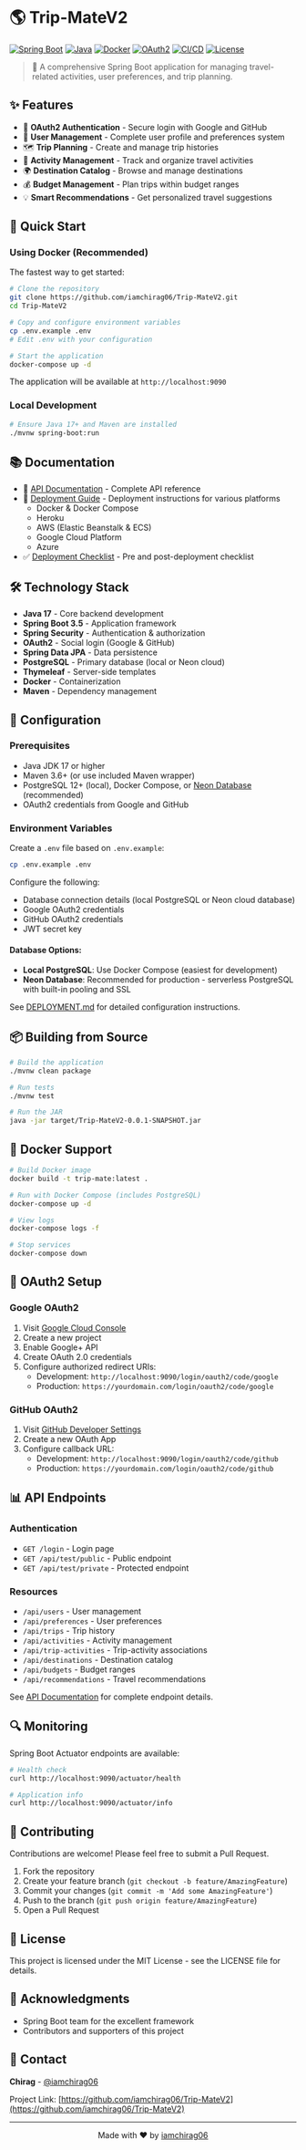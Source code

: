 # 🌎 Trip-MateV2

[![Spring Boot](https://img.shields.io/badge/Spring%20Boot-3.5-brightgreen.svg)](https://spring.io/projects/spring-boot)
[![Java](https://img.shields.io/badge/Java-17-orange.svg)](https://www.java.com)
[![Docker](https://img.shields.io/badge/Docker-Ready-blue.svg)](https://www.docker.com/)
[![OAuth2](https://img.shields.io/badge/OAuth2-Authentication-green.svg)](https://oauth.net/2/)
[![CI/CD](https://img.shields.io/badge/CI%2FCD-GitHub%20Actions-blue.svg)](https://github.com/iamchirag06/Trip-MateV2/actions)
[![License](https://img.shields.io/badge/License-MIT-yellow.svg)](LICENSE)

> 🚀 A comprehensive Spring Boot application for managing travel-related activities, user preferences, and trip planning.

## ✨ Features

- 🔐 **OAuth2 Authentication** - Secure login with Google and GitHub
- 👤 **User Management** - Complete user profile and preferences system
- 🗺️ **Trip Planning** - Create and manage trip histories
- 🎯 **Activity Management** - Track and organize travel activities
- 🌍 **Destination Catalog** - Browse and manage destinations
- 💰 **Budget Management** - Plan trips within budget ranges
- 💡 **Smart Recommendations** - Get personalized travel suggestions

## 🚀 Quick Start

### Using Docker (Recommended)

The fastest way to get started:

```bash
# Clone the repository
git clone https://github.com/iamchirag06/Trip-MateV2.git
cd Trip-MateV2

# Copy and configure environment variables
cp .env.example .env
# Edit .env with your configuration

# Start the application
docker-compose up -d
```

The application will be available at `http://localhost:9090`

### Local Development

```bash
# Ensure Java 17+ and Maven are installed
./mvnw spring-boot:run
```

## 📚 Documentation

- 📖 [API Documentation](API%20Documentation.md) - Complete API reference
- 🚀 [Deployment Guide](DEPLOYMENT.md) - Deployment instructions for various platforms
  - Docker & Docker Compose
  - Heroku
  - AWS (Elastic Beanstalk & ECS)
  - Google Cloud Platform
  - Azure
- ✅ [Deployment Checklist](DEPLOYMENT_CHECKLIST.md) - Pre and post-deployment checklist

## 🛠️ Technology Stack

- **Java 17** - Core backend development
- **Spring Boot 3.5** - Application framework
- **Spring Security** - Authentication & authorization
- **OAuth2** - Social login (Google & GitHub)
- **Spring Data JPA** - Data persistence
- **PostgreSQL** - Primary database (local or Neon cloud)
- **Thymeleaf** - Server-side templates
- **Docker** - Containerization
- **Maven** - Dependency management

## 🔧 Configuration

### Prerequisites

- Java JDK 17 or higher
- Maven 3.6+ (or use included Maven wrapper)
- PostgreSQL 12+ (local), Docker Compose, or [Neon Database](https://neon.tech) (recommended)
- OAuth2 credentials from Google and GitHub

### Environment Variables

Create a `.env` file based on `.env.example`:

```bash
cp .env.example .env
```

Configure the following:
- Database connection details (local PostgreSQL or Neon cloud database)
- Google OAuth2 credentials
- GitHub OAuth2 credentials
- JWT secret key

#### Database Options:
- **Local PostgreSQL**: Use Docker Compose (easiest for development)
- **Neon Database**: Recommended for production - serverless PostgreSQL with built-in pooling and SSL

See [DEPLOYMENT.md](DEPLOYMENT.md) for detailed configuration instructions.

## 📦 Building from Source

```bash
# Build the application
./mvnw clean package

# Run tests
./mvnw test

# Run the JAR
java -jar target/Trip-MateV2-0.0.1-SNAPSHOT.jar
```

## 🐳 Docker Support

```bash
# Build Docker image
docker build -t trip-mate:latest .

# Run with Docker Compose (includes PostgreSQL)
docker-compose up -d

# View logs
docker-compose logs -f

# Stop services
docker-compose down
```

## 🔐 OAuth2 Setup

### Google OAuth2

1. Visit [Google Cloud Console](https://console.cloud.google.com/)
2. Create a new project
3. Enable Google+ API
4. Create OAuth 2.0 credentials
5. Configure authorized redirect URIs:
   - Development: `http://localhost:9090/login/oauth2/code/google`
   - Production: `https://yourdomain.com/login/oauth2/code/google`

### GitHub OAuth2

1. Visit [GitHub Developer Settings](https://github.com/settings/developers)
2. Create a new OAuth App
3. Configure callback URL:
   - Development: `http://localhost:9090/login/oauth2/code/github`
   - Production: `https://yourdomain.com/login/oauth2/code/github`

## 📊 API Endpoints

### Authentication
- `GET /login` - Login page
- `GET /api/test/public` - Public endpoint
- `GET /api/test/private` - Protected endpoint

### Resources
- `/api/users` - User management
- `/api/preferences` - User preferences
- `/api/trips` - Trip history
- `/api/activities` - Activity management
- `/api/trip-activities` - Trip-activity associations
- `/api/destinations` - Destination catalog
- `/api/budgets` - Budget ranges
- `/api/recommendations` - Travel recommendations

See [API Documentation](API%20Documentation.md) for complete endpoint details.

## 🔍 Monitoring

Spring Boot Actuator endpoints are available:

```bash
# Health check
curl http://localhost:9090/actuator/health

# Application info
curl http://localhost:9090/actuator/info
```

## 🤝 Contributing

Contributions are welcome! Please feel free to submit a Pull Request.

1. Fork the repository
2. Create your feature branch (`git checkout -b feature/AmazingFeature`)
3. Commit your changes (`git commit -m 'Add some AmazingFeature'`)
4. Push to the branch (`git push origin feature/AmazingFeature`)
5. Open a Pull Request

## 📝 License

This project is licensed under the MIT License - see the LICENSE file for details.

## 🙏 Acknowledgments

- Spring Boot team for the excellent framework
- Contributors and supporters of this project

## 📧 Contact

**Chirag** - [@iamchirag06](https://github.com/iamchirag06)

Project Link: [https://github.com/iamchirag06/Trip-MateV2](https://github.com/iamchirag06/Trip-MateV2)

---

<div align="center">
Made with ❤️ by <a href="https://github.com/iamchirag06">iamchirag06</a>
</div>
